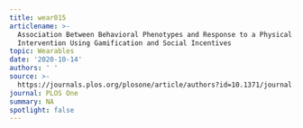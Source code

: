 ```yaml
---
title: wear015
articlename: >-
  Association Between Behavioral Phenotypes and Response to a Physical Activity
  Intervention Using Gamification and Social Incentives
topic: Wearables
date: '2020-10-14'
authors: ' '
source: >-
  https://journals.plos.org/plosone/article/authors?id=10.1371/journal.pone.0239288
journal: PLOS One
summary: NA
spotlight: false
---
```


